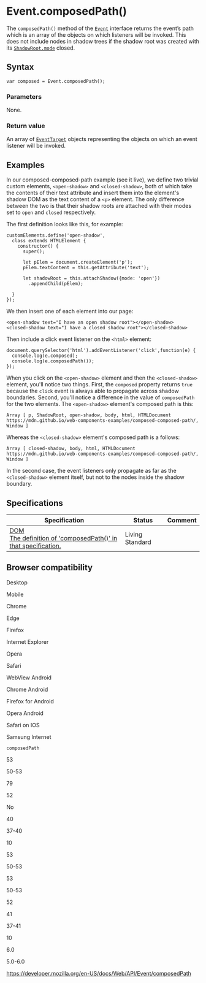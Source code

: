 # Event.composedPath()

The `composedPath()` method of the [`Event`](../event) interface returns the event’s path which is an array of the objects on which listeners will be invoked. This does not include nodes in shadow trees if the shadow root was created with its [`ShadowRoot.mode`](../shadowroot/mode) closed.

## Syntax

    var composed = Event.composedPath();

### Parameters

None.

### Return value

An array of [`EventTarget`](../eventtarget) objects representing the objects on which an event listener will be invoked.

## Examples

In our composed-composed-path example (see it live), we define two trivial custom elements, `<open-shadow>` and `<closed-shadow>`, both of which take the contents of their text attribute and insert them into the element's shadow DOM as the text content of a `<p>` element. The only difference between the two is that their shadow roots are attached with their modes set to `open` and `closed` respectively.

The first definition looks like this, for example:

    customElements.define('open-shadow',
      class extends HTMLElement {
        constructor() {
          super();

          let pElem = document.createElement('p');
          pElem.textContent = this.getAttribute('text');

          let shadowRoot = this.attachShadow({mode: 'open'})
            .appendChild(pElem);

      }
    });

We then insert one of each element into our page:

    <open-shadow text="I have an open shadow root"></open-shadow>
    <closed-shadow text="I have a closed shadow root"></closed-shadow>

Then include a click event listener on the `<html>` element:

    document.querySelector('html').addEventListener('click',function(e) {
      console.log(e.composed);
      console.log(e.composedPath());
    });

When you click on the `<open-shadow>` element and then the `<closed-shadow>` element, you'll notice two things. First, the `composed` property returns `true` because the `click` event is always able to propagate across shadow boundaries. Second, you'll notice a difference in the value of `composedPath` for the two elements. The `<open-shadow>` element's composed path is this:

    Array [ p, ShadowRoot, open-shadow, body, html, HTMLDocument https://mdn.github.io/web-components-examples/composed-composed-path/, Window ]

Whereas the `<closed-shadow>` element's composed path is a follows:

    Array [ closed-shadow, body, html, HTMLDocument https://mdn.github.io/web-components-examples/composed-composed-path/, Window ]

In the second case, the event listeners only propagate as far as the `<closed-shadow>` element itself, but not to the nodes inside the shadow boundary.

## Specifications

<table><thead><tr class="header"><th>Specification</th><th>Status</th><th>Comment</th></tr></thead><tbody><tr class="odd"><td><a href="https://dom.spec.whatwg.org/#dom-event-composedpath">DOM<br />
<span class="small">The definition of 'composedPath()' in that specification.</span></a></td><td><span class="spec-living">Living Standard</span></td><td></td></tr></tbody></table>

## Browser compatibility

Desktop

Mobile

Chrome

Edge

Firefox

Internet Explorer

Opera

Safari

WebView Android

Chrome Android

Firefox for Android

Opera Android

Safari on IOS

Samsung Internet

`composedPath`

53

50-53

79

52

No

40

37-40

10

53

50-53

53

50-53

52

41

37-41

10

6.0

5.0-6.0

<a href="https://developer.mozilla.org/en-US/docs/Web/API/Event/composedPath" class="_attribution-link">https://developer.mozilla.org/en-US/docs/Web/API/Event/composedPath</a>
